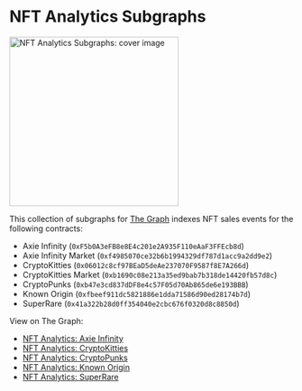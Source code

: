 # NFT Analytics Subgraphs

<img width="300" height="300" alt="NFT Analytics Subgraphs: cover image" src="https://user-images.githubusercontent.com/25379378/108135783-95172400-706d-11eb-9dbb-e95a6347017a.png" />

This collection of subgraphs for [The Graph](https://thegraph.com) indexes NFT sales events for the following contracts:

- Axie Infinity (`0xF5b0A3eFB8e8E4c201e2A935F110eAaF3FFEcb8d`)
- Axie Infinity Market (`0xf4985070ce32b6b1994329df787d1acc9a2dd9e2`)
- CryptoKitties (`0x06012c8cf97BEaD5deAe237070F9587f8E7A266d`)
- CryptoKitties Market (`0xb1690c08e213a35ed9bab7b318de14420fb57d8c`)
- CryptoPunks (`0xb47e3cd837dDF8e4c57F05d70Ab865de6e193BBB`)
- Known Origin (`0xfbeef911dc5821886e1dda71586d90ed28174b7d`)
- SuperRare (`0x41a322b28d0ff354040e2cbc676f0320d8c8850d`)

View on The Graph:

- [NFT Analytics: Axie Infinity](https://thegraph.com/explorer/subgraph/upshot-tech/nft-analytics-axie-infinity)
- [NFT Analytics: CryptoKitties](https://thegraph.com/explorer/subgraph/upshot-tech/nft-analytics-cryptokitties)
- [NFT Analytics: CryptoPunks](https://thegraph.com/explorer/subgraph/upshot-tech/nft-analytics-cryptopunks)
- [NFT Analytics: Known Origin](https://thegraph.com/explorer/subgraph/upshot-tech/nft-analytics-known-origin)
- [NFT Analytics: SuperRare](https://thegraph.com/explorer/subgraph/upshot-tech/nft-analytics-superrare)
